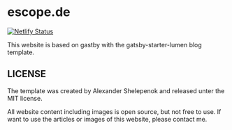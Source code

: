# escope.de

[![Netlify Status](https://api.netlify.com/api/v1/badges/28be1ce1-e2ef-4ec1-a213-0eb30685c72e/deploy-status)](https://app.netlify.com/sites/escope/deploys)

This website is based on gastby with the gatsby-starter-lumen blog template.

## LICENSE

The template was created by Alexander Shelepenok and released unter the MIT license.

All website content including images is open source, but not free to use. If want to use the articles or images of this website, please contact me.
